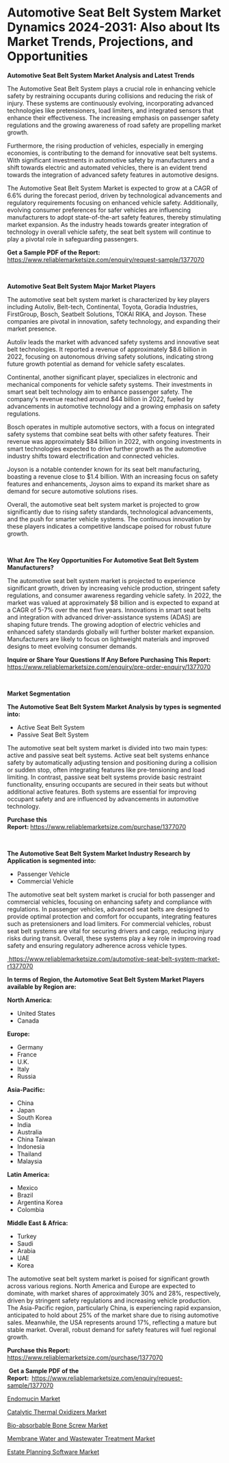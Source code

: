 <p><h1>Automotive Seat Belt System Market Dynamics 2024-2031: Also about Its Market Trends, Projections, and Opportunities</h1></p><p><strong>Automotive Seat Belt System Market Analysis and Latest Trends</strong></p>
<p><p>The Automotive Seat Belt System plays a crucial role in enhancing vehicle safety by restraining occupants during collisions and reducing the risk of injury. These systems are continuously evolving, incorporating advanced technologies like pretensioners, load limiters, and integrated sensors that enhance their effectiveness. The increasing emphasis on passenger safety regulations and the growing awareness of road safety are propelling market growth. </p><p>Furthermore, the rising production of vehicles, especially in emerging economies, is contributing to the demand for innovative seat belt systems. With significant investments in automotive safety by manufacturers and a shift towards electric and automated vehicles, there is an evident trend towards the integration of advanced safety features in automotive designs.</p><p>The Automotive Seat Belt System Market is expected to grow at a CAGR of 6.6% during the forecast period, driven by technological advancements and regulatory requirements focusing on enhanced vehicle safety. Additionally, evolving consumer preferences for safer vehicles are influencing manufacturers to adopt state-of-the-art safety features, thereby stimulating market expansion. As the industry heads towards greater integration of technology in overall vehicle safety, the seat belt system will continue to play a pivotal role in safeguarding passengers.</p></p>
<p><strong>Get a Sample PDF of the Report:&nbsp;</strong> <a href="https://www.reliablemarketsize.com/enquiry/request-sample/1377070?utm_campaign=1170&utm_medium=2&utm_source=Github&utm_content=ia&utm_term=23102024&utm_id=automotive-seat-belt-system">https://www.reliablemarketsize.com/enquiry/request-sample/1377070</a></p>
<p>&nbsp;</p>
<p><strong>Automotive Seat Belt System Major Market Players</strong></p>
<p><p>The automotive seat belt system market is characterized by key players including Autoliv, Belt-tech, Continental, Toyota, Goradia Industries, FirstGroup, Bosch, Seatbelt Solutions, TOKAI RIKA, and Joyson. These companies are pivotal in innovation, safety technology, and expanding their market presence.</p><p>Autoliv leads the market with advanced safety systems and innovative seat belt technologies. It reported a revenue of approximately $8.6 billion in 2022, focusing on autonomous driving safety solutions, indicating strong future growth potential as demand for vehicle safety escalates.</p><p>Continental, another significant player, specializes in electronic and mechanical components for vehicle safety systems. Their investments in smart seat belt technology aim to enhance passenger safety. The company's revenue reached around $44 billion in 2022, fueled by advancements in automotive technology and a growing emphasis on safety regulations.</p><p>Bosch operates in multiple automotive sectors, with a focus on integrated safety systems that combine seat belts with other safety features. Their revenue was approximately $84 billion in 2022, with ongoing investments in smart technologies expected to drive further growth as the automotive industry shifts toward electrification and connected vehicles.</p><p>Joyson is a notable contender known for its seat belt manufacturing, boasting a revenue close to $1.4 billion. With an increasing focus on safety features and enhancements, Joyson aims to expand its market share as demand for secure automotive solutions rises.</p><p>Overall, the automotive seat belt system market is projected to grow significantly due to rising safety standards, technological advancements, and the push for smarter vehicle systems. The continuous innovation by these players indicates a competitive landscape poised for robust future growth.</p></p>
<p>&nbsp;</p>
<p><strong>What Are The Key Opportunities For Automotive Seat Belt System Manufacturers?</strong></p>
<p><p>The automotive seat belt system market is projected to experience significant growth, driven by increasing vehicle production, stringent safety regulations, and consumer awareness regarding vehicle safety. In 2022, the market was valued at approximately $8 billion and is expected to expand at a CAGR of 5-7% over the next five years. Innovations in smart seat belts and integration with advanced driver-assistance systems (ADAS) are shaping future trends. The growing adoption of electric vehicles and enhanced safety standards globally will further bolster market expansion. Manufacturers are likely to focus on lightweight materials and improved designs to meet evolving consumer demands.</p></p>
<p><strong>Inquire or Share Your Questions If Any Before Purchasing This Report:</strong> <a href="https://www.reliablemarketsize.com/enquiry/pre-order-enquiry/1377070?utm_campaign=1170&utm_medium=2&utm_source=Github&utm_content=ia&utm_term=23102024&utm_id=automotive-seat-belt-system">https://www.reliablemarketsize.com/enquiry/pre-order-enquiry/1377070</a></p>
<p>&nbsp;</p>
<p><strong>Market Segmentation</strong></p>
<p><strong>The Automotive Seat Belt System Market Analysis by types is segmented into:</strong></p>
<p><ul><li>Active Seat Belt System</li><li>Passive Seat Belt System</li></ul></p>
<p><p>The automotive seat belt system market is divided into two main types: active and passive seat belt systems. Active seat belt systems enhance safety by automatically adjusting tension and positioning during a collision or sudden stop, often integrating features like pre-tensioning and load limiting. In contrast, passive seat belt systems provide basic restraint functionality, ensuring occupants are secured in their seats but without additional active features. Both systems are essential for improving occupant safety and are influenced by advancements in automotive technology.</p></p>
<p><strong>Purchase this Report:&nbsp;</strong><a href="https://www.reliablemarketsize.com/purchase/1377070?utm_campaign=1170&utm_medium=2&utm_source=Github&utm_content=ia&utm_term=23102024&utm_id=automotive-seat-belt-system">https://www.reliablemarketsize.com/purchase/1377070</a></p>
<p>&nbsp;</p>
<p><strong>The Automotive Seat Belt System Market Industry Research by Application is segmented into:</strong></p>
<p><ul><li>Passenger Vehicle</li><li>Commercial Vehicle</li></ul></p>
<p><p>The automotive seat belt system market is crucial for both passenger and commercial vehicles, focusing on enhancing safety and compliance with regulations. In passenger vehicles, advanced seat belts are designed to provide optimal protection and comfort for occupants, integrating features such as pretensioners and load limiters. For commercial vehicles, robust seat belt systems are vital for securing drivers and cargo, reducing injury risks during transit. Overall, these systems play a key role in improving road safety and ensuring regulatory adherence across vehicle types.</p></p>
<p><a href="https://www.reliablemarketsize.com/automotive-seat-belt-system-market-r1377070?utm_campaign=1170&utm_medium=2&utm_source=Github&utm_content=ia&utm_term=23102024&utm_id=automotive-seat-belt-system">&nbsp;https://www.reliablemarketsize.com/automotive-seat-belt-system-market-r1377070</a></p>
<p><strong>In terms of Region, the Automotive Seat Belt System Market Players available by Region are:</strong></p>
<p>
    <p> <strong> North America: </strong>
        <ul>
            <li>United States</li>
            <li>Canada</li>
        </ul>
        </p> 
    <p> <strong> Europe: </strong>
        <ul>
            <li>Germany</li>
            <li>France</li>
            <li>U.K.</li>
            <li>Italy</li>
            <li>Russia</li>
        </ul>
        </p> 
    <p> <strong> Asia-Pacific: </strong>
        <ul>
            <li>China</li>
            <li>Japan</li>
            <li>South Korea</li>
            <li>India</li>
            <li>Australia</li>
            <li>China Taiwan</li>
            <li>Indonesia</li>
            <li>Thailand</li>
            <li>Malaysia</li>
        </ul>
        </p> 
    <p> <strong> Latin America: </strong>
        <ul>
            <li>Mexico</li>
            <li>Brazil</li>
            <li>Argentina Korea</li>
            <li>Colombia</li>
        </ul>
        </p> 
    <p> <strong> Middle East & Africa: </strong>
        <ul>
            <li>Turkey</li>
            <li>Saudi</li>
            <li>Arabia</li>
            <li>UAE</li>
            <li>Korea</li>
        </ul>
    </p>
    </p>
<p><p>The automotive seat belt system market is poised for significant growth across various regions. North America and Europe are expected to dominate, with market shares of approximately 30% and 28%, respectively, driven by stringent safety regulations and increasing vehicle production. The Asia-Pacific region, particularly China, is experiencing rapid expansion, anticipated to hold about 25% of the market share due to rising automotive sales. Meanwhile, the USA represents around 17%, reflecting a mature but stable market. Overall, robust demand for safety features will fuel regional growth.</p></p>
<p><strong>Purchase this Report: </strong><a href="https://www.reliablemarketsize.com/purchase/1377070?utm_campaign=1170&utm_medium=2&utm_source=Github&utm_content=ia&utm_term=23102024&utm_id=automotive-seat-belt-system">https://www.reliablemarketsize.com/purchase/1377070</a></p>
<p>&nbsp;<strong>Get a Sample PDF of the Report:&nbsp;&nbsp;</strong><a href="https://www.reliablemarketsize.com/enquiry/request-sample/1377070?utm_campaign=1170&utm_medium=2&utm_source=Github&utm_content=ia&utm_term=23102024&utm_id=automotive-seat-belt-system">https://www.reliablemarketsize.com/enquiry/request-sample/1377070</a></p>
<p><strong></strong></p>
<p><p><a href="https://www.linkedin.com/pulse/endomucin-market-segmentation-applications-types-growth-adventitia-iqzzc?utm_campaign=1170&utm_medium=2&utm_source=Github&utm_content=ia&utm_term=23102024&utm_id=automotive-seat-belt-system">Endomucin Market</a></p><p><a href="https://issuu.com/reportprime-2/docs/catalytic-thermal-oxidizers-market-_63b0dd0f33db01?utm_campaign=1170&utm_medium=2&utm_source=Github&utm_content=ia&utm_term=23102024&utm_id=automotive-seat-belt-system">Catalytic Thermal Oxidizers Market</a></p><p><a href="https://github.com/shanicesca7t/Market-Research-Report-List-1/blob/main/bio-absorbable-bone-screw-market.md?utm_campaign=1170&utm_medium=2&utm_source=Github&utm_content=ia&utm_term=23102024&utm_id=automotive-seat-belt-system">Bio-absorbable Bone Screw Market</a></p><p><a href="https://github.com/angilaguardtd7/Market-Research-Report-List-1/blob/main/membrane-water-and-wastewater-treatment-market.md?utm_campaign=1170&utm_medium=2&utm_source=Github&utm_content=ia&utm_term=23102024&utm_id=automotive-seat-belt-system">Membrane Water and Wastewater Treatment Market</a></p><p><a href="https://www.linkedin.com/pulse/estate-planning-software-market-industry-trends-forecast-period-hck8c?utm_campaign=1170&utm_medium=2&utm_source=Github&utm_content=ia&utm_term=23102024&utm_id=automotive-seat-belt-system">Estate Planning Software Market</a></p></p>